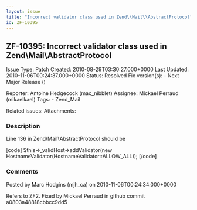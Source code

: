 ```yaml
---
layout: issue
title: "Incorrect validator class used in Zend\\Mail\\AbstractProtocol"
id: ZF-10395
---
```


ZF-10395: Incorrect validator class used in Zend\\Mail\\AbstractProtocol
------------------------------------------------------------------------

 Issue Type: Patch Created: 2010-08-29T03:30:27.000+0000 Last Updated: 2010-11-06T00:24:37.000+0000 Status: Resolved Fix version(s): - Next Major Release ()

 Reporter:  Antoine Hedgecock (mac\_nibblet)  Assignee:  Mickael Perraud (mikaelkael)  Tags: - Zend\_Mail

 Related issues:
 Attachments:
### Description

Line 136 in Zend\\Mail\\AbstractProtocol should be

[code] $this->\_validHost->addValidator(new HostnameValidator(HostnameValidator::ALLOW\_ALL)); [/code]





### Comments

Posted by Marc Hodgins (mjh\_ca) on 2010-11-06T00:24:34.000+0000

Refers to ZF2. Fixed by Mickael Perraud in github commit a0803a48818cbbcc9dd5
